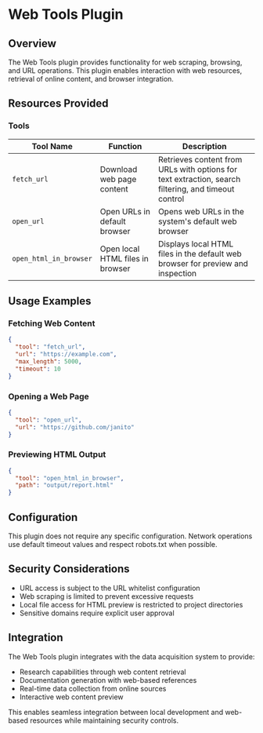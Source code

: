 # Web Tools Plugin

## Overview

The Web Tools plugin provides functionality for web scraping, browsing, and URL operations. This plugin enables interaction with web resources, retrieval of online content, and browser integration.

## Resources Provided

### Tools

| Tool Name | Function | Description |
|-----------|----------|-------------|
| `fetch_url` | Download web page content | Retrieves content from URLs with options for text extraction, search filtering, and timeout control |
| `open_url` | Open URLs in default browser | Opens web URLs in the system's default web browser |
| `open_html_in_browser` | Open local HTML files in browser | Displays local HTML files in the default web browser for preview and inspection |

## Usage Examples

### Fetching Web Content
```json
{
  "tool": "fetch_url",
  "url": "https://example.com",
  "max_length": 5000,
  "timeout": 10
}
```

### Opening a Web Page
```json
{
  "tool": "open_url",
  "url": "https://github.com/janito"
}
```

### Previewing HTML Output
```json
{
  "tool": "open_html_in_browser",
  "path": "output/report.html"
}
```

## Configuration

This plugin does not require any specific configuration. Network operations use default timeout values and respect robots.txt when possible.

## Security Considerations

- URL access is subject to the URL whitelist configuration
- Web scraping is limited to prevent excessive requests
- Local file access for HTML preview is restricted to project directories
- Sensitive domains require explicit user approval

## Integration

The Web Tools plugin integrates with the data acquisition system to provide:

- Research capabilities through web content retrieval
- Documentation generation with web-based references
- Real-time data collection from online sources
- Interactive web content preview

This enables seamless integration between local development and web-based resources while maintaining security controls.